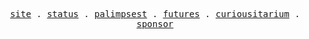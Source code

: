 <!--
https://github-readme-stats.vercel.app/api?username=dzoladz&show_icons=true&theme=slateorange&hide=stars
-->

<p align="center">
  <samp>
    <a href="https://www.derekzoladz.com">site</a> .
        <a href="https://dzoladz.github.io/status/">status</a> .
    <a href="https://dzoladz.github.io/palimpsest/">palimpsest</a> .
    <a href="https://futures.alaoweb.org/">futures</a> .
    <a href="https://dzoladz.github.io/curiousitarium/collection/">curiousitarium</a> .
    <a href="https://github.com/sponsors/dzoladz">sponsor</a>
  </samp>
</p>
